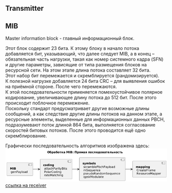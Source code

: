 
## Transmitter

## MIB 

Master information block - главный информационный блок.     

Этот блок содержит 23 бита. К этому блоку в начало потока добавляется бит, указывающий, что далее следует MIB, а в конец – обязательная часть нагрузки, такая как номер системного кадра (SFN) и другие параметры, зависящие от типа размещения блоков на ресурсной сети. На этом этапе длина потока составляет 32 бита.  
Этот набор бит перемежается и скремблируется (рандомизируется).  
К полезной нагрузке добавляется 24 бита CRC – для выявления ошибок на приёмной стороне. После чего перемежаются.  
К этой последовательности применяется помехоустойчивое полярное кодирование, увеличивающее длину потока до 512 бит. После этого происходит поблочное перемежение.  
Поскольку стандарт предусматривает другие возможные длины сообщений, а как следствие другие длины потоков на данном этапе, а ресурсные элементы, выделенные для информационных данных PBCH, подразумевают поток длиной 864 бита, выполняется согласование скоростей битовых потоков. После этого проводится ещё одно скремблирование.

Графически последовательность алгоритмов изображена здесь:   
![Диаграмма этапов обработки dci](mib_transmitter.png)  
[ссылка на receiver](mib_receiver)
 
 